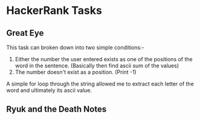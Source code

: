 # HackerRank Tasks
## Great Eye
This task can broken down into two simple conditions:-
1. Either the number the user entered exists as one of the positions of the word in the sentence. (Basically then find ascii sum of the values)
2. The number doesn't exist as a position. (Print -1)

A simple for loop through the string allowed me to extract each letter of the word and ultimately its ascii value.

## Ryuk and the Death Notes

